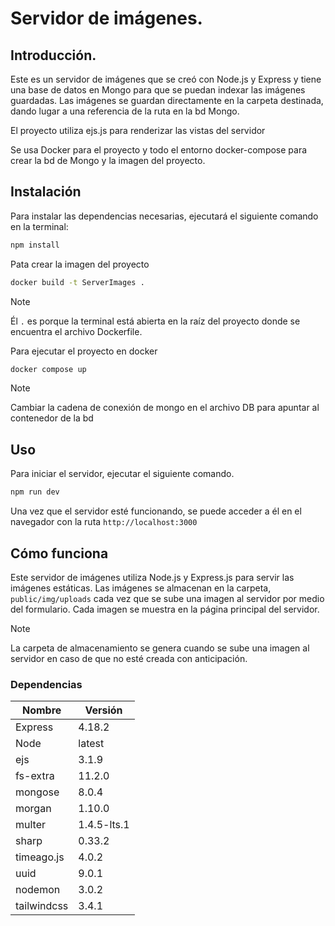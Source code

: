 # Servidor de imágenes.

## Introducción.

Este es un servidor de imágenes que se creó con Node.js y Express y tiene una base de datos en Mongo para que se puedan indexar las imágenes guardadas. Las imágenes se guardan directamente en la carpeta destinada, dando lugar a una referencia de la ruta en la bd Mongo.

El proyecto utiliza ejs.js para renderizar las vistas del servidor

Se usa Docker para el proyecto y todo el entorno docker-compose para crear la bd de Mongo y la imagen del proyecto.

## Instalación

Para instalar las dependencias necesarias, ejecutará el siguiente comando en la terminal:

```bash
npm install
```

Pata crear la imagen del proyecto

```bash
docker build -t ServerImages .
```

>[!NOTE]
> Él `.` es porque la terminal está abierta en la raíz del proyecto donde se encuentra el archivo Dockerfile.

Para ejecutar el proyecto en docker

```bash
docker compose up
```

>[!NOTE]
>Cambiar la cadena de conexión de mongo en el archivo DB para apuntar al contenedor de la bd

## Uso

Para iniciar el servidor, ejecutar el siguiente comando.

```bash
npm run dev
```

Una vez que el servidor esté funcionando, se puede acceder a él en el navegador con la ruta `http://localhost:3000`

## Cómo funciona

Este servidor de imágenes utiliza Node.js y Express.js para servir las imágenes estáticas. Las imágenes se almacenan en la carpeta, `public/img/uploads` cada vez que se sube una imagen al servidor por medio del formulario. Cada imagen se muestra en la página principal del servidor.

>[!NOTE]
>La carpeta de almacenamiento se genera cuando se sube una imagen al servidor en caso de que no esté creada con anticipación.

### Dependencias

|Nombre|Versión |
|------|--------|
|Express|4.18.2|
|Node|latest|
|ejs|3.1.9|
|fs-extra|11.2.0|
|mongose|8.0.4|
|morgan|1.10.0|
|multer|1.4.5-lts.1|
|sharp|0.33.2|
|timeago.js|4.0.2|
|uuid|9.0.1|
|nodemon|3.0.2|
|tailwindcss|3.4.1|




